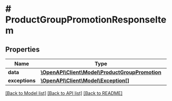 # # ProductGroupPromotionResponseItem

## Properties

Name | Type | Description | Notes
------------ | ------------- | ------------- | -------------
**data** | [**\OpenAPI\Client\Model\ProductGroupPromotion**](ProductGroupPromotion.md) |  | [optional]
**exceptions** | [**\OpenAPI\Client\Model\Exception[]**](Exception.md) |  | [optional]

[[Back to Model list]](../../README.md#models) [[Back to API list]](../../README.md#endpoints) [[Back to README]](../../README.md)
